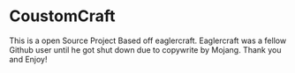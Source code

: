 # CoustomCraft
This is a open Source Project Based off eaglercraft. Eaglercraft was a fellow Github user until he got shut down due to copywrite by Mojang.
Thank you and Enjoy!
